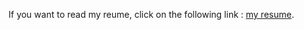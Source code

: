 If you want to read my reume, click on the following link : [my resume](https://lilianbernot.github.io/first_cv.html).
